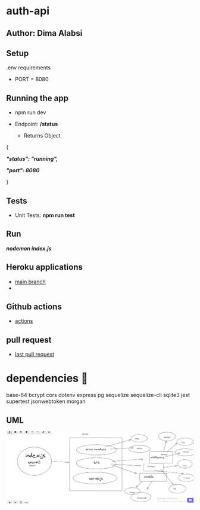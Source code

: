 # auth-api

## Author: Dima Alabsi


## Setup
 .env requirements
* PORT = 8080
## Running the app

* npm run dev

* Endpoint:  **/status** 

    * Returns Object

{



  ***"status": "running",***

  ***"port": 8080***

}


## Tests

* Unit Tests: **npm run test**

## Run

***nodemon index.js***



## Heroku applications 

*   [main branch](https://dimaalabsiauth-api.herokuapp.com/) 
*    

## Github actions

*    [actions](https://github.com/DimaAlabsi/auth-api/actions)      


## pull request


* [last pull request](https://github.com/DimaAlabsi/auth-api/pull/4)


# dependencies 💯

base-64
bcrypt
cors
dotenv
express
pg
sequelize
sequelize-cli
sqlite3
jest
supertest
jsonwebtoken
 morgan

## UML


![notes](/img/UML.png)